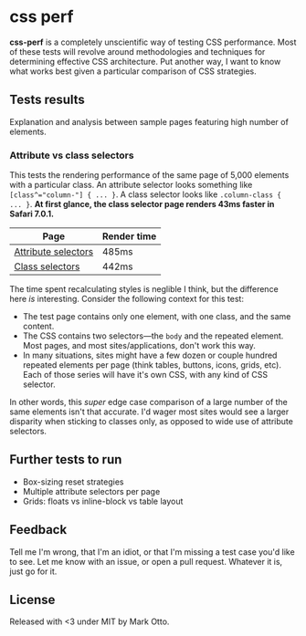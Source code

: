 # css perf

**css-perf** is a completely unscientific way of testing CSS performance. Most of these tests will revolve around methodologies and techniques for determining effective CSS architecture. Put another way, I want to know what works best given a particular comparison of CSS strategies.

## Tests results

Explanation and analysis between sample pages featuring high number of elements.

### Attribute vs class selectors

This tests the rendering performance of the same page of 5,000 elements with a particular class. An attribute selector looks something like `[class^="column-"] { ... }`. A class selector looks like `.column-class { ... }`. **At first glance, the class selector page renders 43ms faster in Safari 7.0.1.**

| Page                                                            | Render time |
|-----------------------------------------------------------------|-------------|
| [Attribute selectors](http://mdo.github.io/attribute-selectors/)| 485ms       |
| [Class selectors](http://mdo.github.io/class-selectors/)        | 442ms       |

The time spent recalculating styles is neglible I think, but the difference here *is* interesting. Consider the following context for this test:

- The test page contains only one element, with one class, and the same content.
- The CSS contains two selectors—the `body` and the repeated element. Most pages, and most sites/applications, don't work this way.
- In many situations, sites might have a few dozen or couple hundred repeated elements per page (think tables, buttons, icons, grids, etc). Each of those series will have it's own CSS, with any kind of CSS selector.

In other words, this *super* edge case comparison of a large number of the same elements isn't that accurate. I'd wager most sites would see a larger disparity when sticking to classes only, as opposed to wide use of attribute selectors.

## Further tests to run

- Box-sizing reset strategies
- Multiple attribute selectors per page
- Grids: floats vs inline-block vs table layout

## Feedback

Tell me I'm wrong, that I'm an idiot, or that I'm missing a test case you'd like to see. Let me know with an issue, or open a pull request. Whatever it is, just go for it.

## License

Released with <3 under MIT by Mark Otto.
